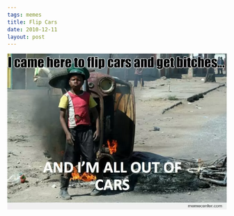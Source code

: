 ```yaml
---
tags: memes
title: Flip Cars
date: 2010-12-11
layout: post
---
```




![flipcars.png](https://raw.githubusercontent.com/muneer78/muneer78.github.io/master/images/flipcars.png)
        